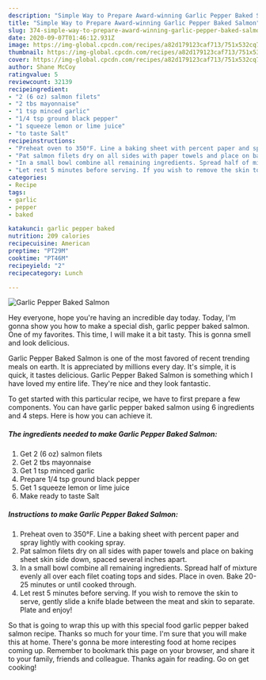 ```yaml
---
description: "Simple Way to Prepare Award-winning Garlic Pepper Baked Salmon"
title: "Simple Way to Prepare Award-winning Garlic Pepper Baked Salmon"
slug: 374-simple-way-to-prepare-award-winning-garlic-pepper-baked-salmon
date: 2020-09-07T01:46:12.931Z
image: https://img-global.cpcdn.com/recipes/a82d179123caf713/751x532cq70/garlic-pepper-baked-salmon-recipe-main-photo.jpg
thumbnail: https://img-global.cpcdn.com/recipes/a82d179123caf713/751x532cq70/garlic-pepper-baked-salmon-recipe-main-photo.jpg
cover: https://img-global.cpcdn.com/recipes/a82d179123caf713/751x532cq70/garlic-pepper-baked-salmon-recipe-main-photo.jpg
author: Shane McCoy
ratingvalue: 5
reviewcount: 32139
recipeingredient:
- "2 (6 oz) salmon filets"
- "2 tbs mayonnaise"
- "1 tsp minced garlic"
- "1/4 tsp ground black pepper"
- "1 squeeze lemon or lime juice"
- "to taste Salt"
recipeinstructions:
- "Preheat oven to 350°F. Line a baking sheet with percent paper and spray lightly with cooking spray."
- "Pat salmon filets dry on all sides with paper towels and place on baking sheet skin side down, spaced several inches apart."
- "In a small bowl combine all remaining ingredients. Spread half of mixture evenly all over each filet coating tops and sides. Place in oven. Bake 20-25 minutes or until cooked through."
- "Let rest 5 minutes before serving. If you wish to remove the skin to serve, gently slide a knife blade between the meat and skin to separate. Plate and enjoy!"
categories:
- Recipe
tags:
- garlic
- pepper
- baked

katakunci: garlic pepper baked 
nutrition: 209 calories
recipecuisine: American
preptime: "PT29M"
cooktime: "PT46M"
recipeyield: "2"
recipecategory: Lunch

---
```



![Garlic Pepper Baked Salmon](https://img-global.cpcdn.com/recipes/a82d179123caf713/751x532cq70/garlic-pepper-baked-salmon-recipe-main-photo.jpg)

Hey everyone, hope you're having an incredible day today. Today, I'm gonna show you how to make a special dish, garlic pepper baked salmon. One of my favorites. This time, I will make it a bit tasty. This is gonna smell and look delicious.



Garlic Pepper Baked Salmon is one of the most favored of recent trending meals on earth. It is appreciated by millions every day. It's simple, it is quick, it tastes delicious. Garlic Pepper Baked Salmon is something which I have loved my entire life. They're nice and they look fantastic.


To get started with this particular recipe, we have to first prepare a few components. You can have garlic pepper baked salmon using 6 ingredients and 4 steps. Here is how you can achieve it.

<!--inarticleads1-->

##### The ingredients needed to make Garlic Pepper Baked Salmon:

1. Get 2 (6 oz) salmon filets
1. Get 2 tbs mayonnaise
1. Get 1 tsp minced garlic
1. Prepare 1/4 tsp ground black pepper
1. Get 1 squeeze lemon or lime juice
1. Make ready to taste Salt




<!--inarticleads2-->

##### Instructions to make Garlic Pepper Baked Salmon:

1. Preheat oven to 350°F. Line a baking sheet with percent paper and spray lightly with cooking spray.
1. Pat salmon filets dry on all sides with paper towels and place on baking sheet skin side down, spaced several inches apart.
1. In a small bowl combine all remaining ingredients. Spread half of mixture evenly all over each filet coating tops and sides. Place in oven. Bake 20-25 minutes or until cooked through.
1. Let rest 5 minutes before serving. If you wish to remove the skin to serve, gently slide a knife blade between the meat and skin to separate. Plate and enjoy!




So that is going to wrap this up with this special food garlic pepper baked salmon recipe. Thanks so much for your time. I'm sure that you will make this at home. There's gonna be more interesting food at home recipes coming up. Remember to bookmark this page on your browser, and share it to your family, friends and colleague. Thanks again for reading. Go on get cooking!
